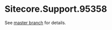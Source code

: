 # Sitecore.Support.95358

See [master branch](https://github.com/sitecoresupport/Sitecore.Support.95358) for details.